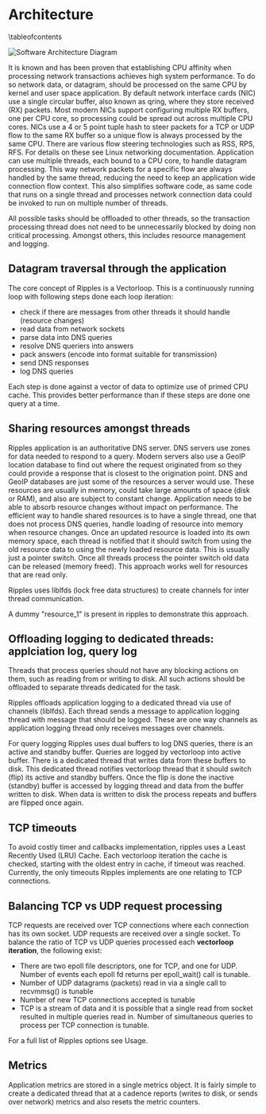 # Architecture

\tableofcontents

![Software Architecture Diagram](software_architecture.svg "Software Architecture Diagram")

It is known and has been proven that establishing CPU affinity when processing
network transactions achieves high system performance. To do so network data, or
datagram, should be processed on the same CPU by kernel and user space
application. By default network interface cards (NIC) use a single circular
buffer, also known as qring, where they store received (RX) packets. Most modern
NICs support configuring multiple RX buffers, one per CPU core, so processing
could be spread out across multiple CPU cores. NICs use a 4 or 5 point tuple
hash to steer packets for a TCP or UDP flow to the same RX buffer so a unique
flow is always processed by the same CPU. There are various flow steering
technologies such as RSS, RPS, RFS. For details on these see Linux networking
documentation.
Application can use multiple threads, each bound to a CPU core, to handle
datagram processing. This way network packets for a specific flow are always
handled by the same thread, reducing the need to keep an application wide
connection flow context. This also simplifies software code, as  same code that
runs on a single thread and processes network connection data could be invoked
to run on multiple number of threads.

All possible tasks should be offloaded to other threads, so the transaction processing
thread does not need to be unnecessarily blocked by doing non critical processing.
Amongst others, this includes resource management and logging.

## Datagram traversal through the application

The core concept of Ripples is a Vectorloop. This is a continuously running loop
with following steps done each loop iteration:

- check if there are messages from other threads it should handle (resource changes)
- read data from network sockets
- parse data into DNS queries
- resolve DNS queriers into answers
- pack answers (encode into format suitable for transmission)
- send DNS responses
- log DNS queries

Each step is done against a vector of data to optimize use of primed CPU cache.
This provides better performance than if these steps are done one query
at a time.

## Sharing resources amongst threads

Ripples application is an authoritative DNS server. DNS servers use zones
for data needed to respond to a query. Modern servers also use a GeoIP
location database to find out where the request originated from so they
could provide a response that is closest to the origination point.
DNS and GeoIP databases are just some of the resources a server would use.
These resources are usually in memory, could take large amounts of space (disk
or RAM), and also are subject to constant change. Application needs to
be able to absorb resource changes without impact on performance.
The efficient way to handle shared resources is to have a single thread, one that
does not process DNS queries, handle loading of resource into memory when resource
changes. Once an updated resource is loaded into its own memory space, each
thread is notified that it should switch from using the old resource data to
using the newly loaded resource data. This is usually just a pointer switch.
Once all threads process the pointer switch old data can be released (memory
freed). This approach works well for resources that are read only.

Ripples uses liblfds (lock free data structures) to create channels for
inter thread communication.

A dummy "resource_1" is present in ripples to demonstrate this approach.

## Offloading logging to dedicated threads: applciation log, query log

Threads that process queries should not have any blocking actions on them, such
as reading from or writing to disk. All such actions should be offloaded
to separate threads dedicated for the task.

Ripples offloads application logging to a dedicated thread via use of channels (liblfds).
Each thread sends a message to application logging thread with message that
should be logged. These are one way channels as application logging thread only receives
messages over channels.

For query logging Ripples uses dual buffers to log DNS queries, there is an active
and standby buffer. Queries are logged by vectorloop into active buffer. There is
a dedicated thread that writes data from these buffers to disk. This dedicated
thread notifies vectorloop thread that it should switch (flip) its active and standby buffers.
Once the flip is done the inactive (standby) buffer is accessed by logging thread
and data from the buffer written to disk. When data is written to disk the process
repeats and buffers are flipped once again.

## TCP timeouts

To avoid costly timer and callbacks implementation, ripples uses a Least Recently
Used (LRU) Cache. Each vectorloop iteration the cache is checked, starting with
the oldest entry in cache, if timeout was reached. Currently, the only timeouts
Ripples implements are one relating to TCP connections.

## Balancing TCP vs UDP request processing

TCP requests are received over TCP connections where each connection has its own
socket. UDP requests are received over a single socket. To balance the ratio
of TCP vs UDP queries processed each **vectorloop iteration**, the following exist:

- There are two epoll file descriptors, one for TCP, and one for UDP. Number of
events each epoll fd returns per epoll_wait() call is tunable.
- Number of UDP datagrams (packets) read in via a single call to recvmmsg() is tunable
- Number of new TCP connections accepted is tunable
- TCP is a stream of data and it is possible that a single read from socket
resulted in multiple queries read in. Number of simultaneous queries to process
per TCP connection is tunable.

For a full list of Ripples options see Usage.

## Metrics

Application metrics are stored in a single metrics object. It is fairly simple to
create a dedicated thread that at a cadence reports (writes to disk, or sends
over network) metrics and also resets the metric counters.
